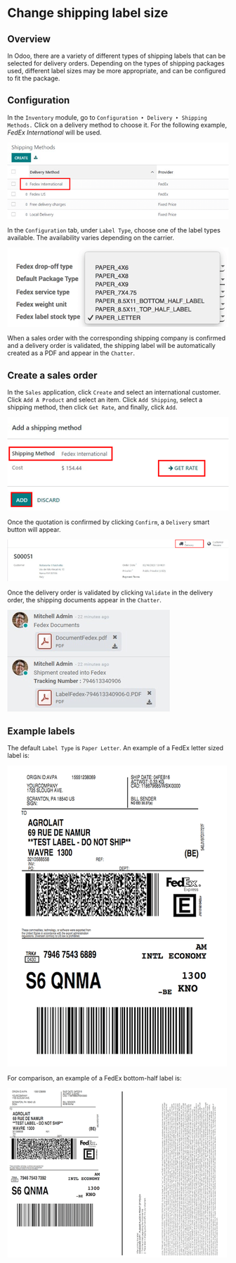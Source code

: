 # Change shipping label size

## Overview

In Odoo, there are a variety of different types of shipping labels that
can be selected for delivery orders. Depending on the types of shipping
packages used, different label sizes may be more appropriate, and can be
configured to fit the package.

## Configuration

In the `Inventory` module, go to
`Configuration ‣ Delivery ‣
Shipping Methods.` Click on a
delivery method to choose it. For the following example, *FedEx
International* will be used.

![Different shipping methods.](label_type/shipping-options.png)

In the `Configuration` tab, under
`Label Type`, choose one of the label
types available. The availability varies depending on the carrier.

![Select a label type.](label_type/label-type-dropdown.png)

When a sales order with the corresponding shipping company is confirmed
and a delivery order is validated, the shipping label will be
automatically created as a PDF and appear in the
`Chatter`.

## Create a sales order

In the `Sales` application,
click `Create` and select an
international customer. Click `Add A Product` and select an item. Click
`Add Shipping`, select a shipping
method, then click `Get Rate`, and
finally, click `Add`.

![Add a shipping method and rate to a sales order.](label_type/shipping-rate.png)

Once the quotation is confirmed by clicking `Confirm`, a `Delivery` smart
button will appear.

![Delivery order smart button.](label_type/shipping-italy-so.png)

Once the delivery order is validated by clicking
`Validate` in the delivery order, the
shipping documents appear in the `Chatter`.

![Shipping PDF documents.](label_type/shipping-pdfs.png)

## Example labels

The default `Label Type` is
`Paper Letter`. An example of a FedEx
letter sized label is:

![Full page letter size FedEx shipping label.](label_type/full-page-fedex.png)

For comparison, an example of a FedEx bottom-half label is:

![Half page letter size FedEx shipping label.](label_type/half-page-fedex.png)
